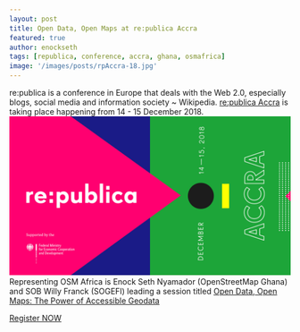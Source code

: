 ```yaml
---
layout: post
title: Open Data, Open Maps at re:publica Accra
featured: true
author: enockseth
tags: [republica, conference, accra, ghana, osmafrica]
image: '/images/posts/rpAccra-18.jpg'
---
```

re:publica is a conference in Europe that deals with the Web 2.0, especially blogs, social media and information society ~ Wikipedia. [re:publica Accra](https://accra18.re-publica.com/en) is taking place happening from 14 - 15 December 2018.
![re:publica Accra 18](/images/posts/rpAccra-18.jpg)
Representing OSM Africa is Enock Seth Nyamador (OpenStreetMap Ghana) and 
SOB Willy Franck (SOGEFI) leading a session titled [Open Data, Open Maps: The Power of Accessible Geodata](https://accra18.re-publica.com/en/session/open-data-open-maps-power-accessible-geodata)

[Register NOW](https://accra18.re-publica.com/en)
